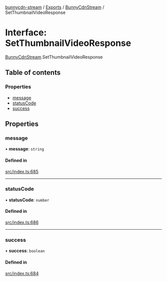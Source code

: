 [bunnycdn-stream](../README.md) / [Exports](../modules.md) / [BunnyCdnStream](../modules/BunnyCdnStream.md) / SetThumbnailVideoResponse

# Interface: SetThumbnailVideoResponse

[BunnyCdnStream](../modules/BunnyCdnStream.md).SetThumbnailVideoResponse

## Table of contents

### Properties

- [message](BunnyCdnStream.SetThumbnailVideoResponse.md#message)
- [statusCode](BunnyCdnStream.SetThumbnailVideoResponse.md#statuscode)
- [success](BunnyCdnStream.SetThumbnailVideoResponse.md#success)

## Properties

### message

• **message**: `string`

#### Defined in

[src/index.ts:685](https://github.com/dan-online/bunnycdn-stream/blob/26b06e1/src/index.ts#L685)

___

### statusCode

• **statusCode**: `number`

#### Defined in

[src/index.ts:686](https://github.com/dan-online/bunnycdn-stream/blob/26b06e1/src/index.ts#L686)

___

### success

• **success**: `boolean`

#### Defined in

[src/index.ts:684](https://github.com/dan-online/bunnycdn-stream/blob/26b06e1/src/index.ts#L684)
